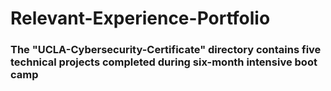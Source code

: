 # Relevant-Experience-Portfolio

### The "UCLA-Cybersecurity-Certificate" directory contains five technical projects completed during six-month intensive boot camp
